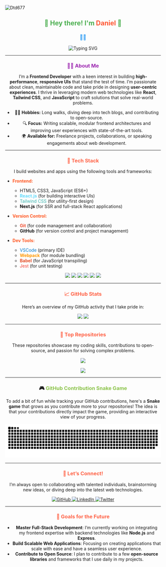 <p align="left">
  <img src="https://komarev.com/ghpvc/?username=Dtd677&label=Profile%20views&color=0e75b6&style=flat" alt="Dtd677" />
</p>
<div align="center">
 
## <span style="color: #4CAF50;">🌟 Hey there! I'm <span style="color: #FF5733;">**Daniel**</span> 🌟</span>

### <span style="color: #2196F3;">👨‍💻<p align="center">
  <img src="https://readme-typing-svg.demolab.com?font=Fira+Code&duration=2000&pause=1000&center=true&vCenter=true&width=435&lines=Frontend+Developer;Code.+Design.+Build.;Let%E2%80%99s+walk+and+work+together+%F0%9F%91%A9%E2%80%8D%F0%9F%92%BB" alt="Typing SVG" />
</p></span>  

---

### <span style="color: #9C27B0;">🧑‍💻 **About Me**</span>

I’m a **Frontend Developer** with a keen interest in building **high-performance**, **responsive UIs** that stand the test of time. I’m passionate about clean, maintainable code and take pride in designing **user-centric experiences**. I thrive in leveraging modern web technologies like **React**, **Tailwind CSS**, and **JavaScript** to craft solutions that solve real-world problems.

- 🚶‍♂️ **Hobbies:** Long walks, diving deep into tech blogs, and contributing to open-source.  
- 🔍 **Focus:** Writing scalable, modular frontend architectures and improving user experiences with state-of-the-art tools.  
- 🌍 **Available for:** Freelance projects, collaborations, or speaking engagements about web development.

---

</div>

<div align="center">

### <span style="color: #FF6347;">🚀 **Tech Stack**</span>

I build websites and apps using the following tools and frameworks:

</div>

- <span style="color: #FF5722;">**Frontend:**</span>
  - HTML5, CSS3, JavaScript (ES6+)
  - **<span style="color: #61DAFB;">React.js</span>** (for building interactive UIs)
  - <span style="color: #38B2AC;">Tailwind CSS</span> (for utility-first design)
  - **<span style="color: #000000;">Next.js</span>** (for SSR and full-stack React applications)

- <span style="color: #FF5722;">**Version Control:**</span>
  - **<span style="color: #F05032;">Git</span>** (for code management and collaboration)
  - **GitHub** (for version control and project management)

- <span style="color: #FF5722;">**Dev Tools:**</span>
  - <span style="color: #007ACC;">VSCode</span> (primary IDE)
  - **<span style="color: #FF9800;">Webpack</span>** (for module bundling)
  - **<span style="color: #E44D26;">Babel</span>** (for JavaScript transpiling)
  - <span style="color: #F44336;">Jest</span> (for unit testing)

<p align="center">
  <img src="https://img.shields.io/badge/HTML5-FF5722?style=flat-square&logo=html5&logoColor=white" />
  <img src="https://img.shields.io/badge/CSS3-0277BD?style=flat-square&logo=css3&logoColor=white" />
  <img src="https://img.shields.io/badge/JavaScript-FBC02D?style=flat-square&logo=javascript&logoColor=black" />
  <img src="https://img.shields.io/badge/React-61DAFB?style=flat-square&logo=react&logoColor=black" />
  <img src="https://img.shields.io/badge/Tailwind%20CSS-38B2AC?style=flat-square&logo=tailwind-css&logoColor=white" />
  <img src="https://img.shields.io/badge/Git-F05032?style=flat-square&logo=git&logoColor=white" />
</p>

---

<div align="center">

### <span style="color: #FF6347;">📈 **GitHub Stats**</span>

Here’s an overview of my GitHub activity that I take pride in:

</div>

<p align="center">
  <img src="https://github-readme-stats.vercel.app/api?username=Dtd677&show_icons=true&theme=radical" width="400"/>
  <img src="https://github-readme-streak-stats.herokuapp.com?user=Dtd677&theme=radical&hide_border=true" width="400"/>
</p>

---

<div align="center">



### <span style="color: #FF6347;">📌 **Top Repositories**</span>




These repositories showcase my coding skills, contributions to open-source, and passion for solving complex problems.

</div>

<p align="center">
  <a href="https://github.com/Dtd677/second-movement" target="_blank">
    <img align="center" src="https://github-readme-stats.vercel.app/api/pin/?username=Dtd677&repo=second-movement&theme=blue-green" width="380"/>
  </a>
</p>

<p align="center">
  <a href="https://github.com/Dtd677/Depixelization_poc" target="_blank">
    <img align="center" src="https://github-readme-stats.vercel.app/api/pin/?username=Dtd677&repo=Depixelization_poc&theme=blue-green" width="380"/>
  </a>
</p>

---

<div align="center">

### 🎮 <span style="color: #8BC34A;">**GitHub Contribution Snake Game**</span>  
To add a bit of fun while tracking your GitHub contributions, here's a **Snake game** that grows as you contribute more to your repositories! The idea is that your contributions directly impact the game, providing an interactive view of your progress.

</div>

<p align="center">
  <img src="https://raw.githubusercontent.com/Platane/snk/output/github-contribution-grid-snake.svg" alt="GitHub Contribution Snake Game" />
</p>

---

<div align="center">

### <span style="color: #FF6347;">📣 **Let’s Connect!**</span>

I’m always open to collaborating with talented individuals, brainstorming new ideas, or diving deep into the latest web technologies.

</div>

<p align="center">
  <a href="https://github.com/Dtd677" target="_blank">
    <img alt="GitHub" src="https://img.shields.io/badge/GitHub-100000?style=for-the-badge&logo=github&logoColor=white" />
  </a>
  <a href="https://www.linkedin.com/in/Dtd677" target="_blank">
    <img alt="LinkedIn" src="https://img.shields.io/badge/LinkedIn-0e76a8?style=for-the-badge&logo=linkedin&logoColor=white" />
  </a>
  <a href="https://twitter.com/Dtd677" target="_blank">
    <img alt="Twitter" src="https://img.shields.io/badge/Twitter-1DA1F2?style=for-the-badge&logo=twitter&logoColor=white" />
  </a>
</p>

---

<div align="center">

### <span style="color: #FF6347;">🎯 **Goals for the Future**</span>

- **Master Full-Stack Development**: I’m currently working on integrating my frontend expertise with backend technologies like **Node.js** and **Express**.  
- **Build Scalable Web Applications**: Focusing on creating applications that scale with ease and have a seamless user experience.  
- **Contribute to Open Source**: I plan to contribute to a few **open-source libraries** and frameworks that I use daily in my projects.

</div>

